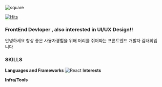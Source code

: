 ![square](https://capsule-render.vercel.app/api?type=rounded&height=300&color=gradient&text=Hello%20I'm%20Taehui&reversal=false&fontColor=444&fontAlign=50&desc=hello~~&descSize=24&section=header)

[![Hits](https://hits.seeyoufarm.com/api/count/incr/badge.svg?url=https%3A%2F%2Fgithub.com%2Fteikim98%2Fhit-counter&count_bg=%23971F85&title_bg=%23C672FF&icon=leaflet.svg&icon_color=%2368DE2A&title=today&edge_flat=false)](https://hits.seeyoufarm.com)

### FrontEnd Devloper , also interested in UI/UX Design!!

안녕하세요 항상 좋은 사용자경험을 위해 머리를 쥐어짜는 프론트엔드 개발자 김태휘입니다 

### SKILLS
**Languages and Frameworks**
![React](https://img.shields.io/badge/react-61DAFB?style=for-the-badge&logo=react&logoColor=000000)
**Interests**

**Infra/Tools**
